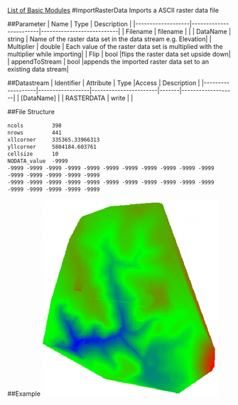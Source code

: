 [List of Basic Modules](List_of_Basic_Modules.md)
#ImportRasterData
Imports a ASCII raster data file


##Parameter
|        Name       |          Type          |       Description         | 
|-------------------|------------------------|---------------------------|
| Filename    | filename |        |
| DataName    | string | Name of the raster data set in the data stream e.g. Elevation|
| Multiplier    | double | Each value of the raster data set is multiplied with the multiplier while importing|
| Flip    | bool |flips the raster data set upside down|
| appendToStream    | bool |appends the imported raster data set to an existing data stream|


##Datastream
|     Identifier    |     Attribute    |      Type             |Access |    Description    |
|-------------------|------------------|-----------------------|-------|-------------------|
| [DataName] |                  | RASTERDATA | write  | |

##File Structure

~~~
ncols         398
nrows         441
xllcorner     335365.33966313
yllcorner     5804184.603761
cellsize      10
NODATA_value  -9999
-9999 -9999 -9999 -9999 -9999 -9999 -9999 -9999 -9999 -9999 -9999 -9999 -9999 -9999 -9999 -9999 
-9999 -9999 -9999 -9999 -9999 -9999 -9999 -9999 -9999 -9999 -9999 -9999 -9999 -9999 -9999 -9999
~~~
##Example
![](images/import_raster_data.png)
